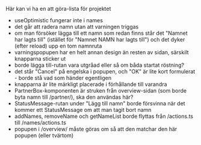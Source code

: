 Här kan vi ha en att göra-lista för projektet

- useOptimistic fungerar inte i names
- det går att radera namn utan att varningen triggas
- om man försöker lägga till ett namn som redan finns står det "Namnet har lagts till" (istället för "Namnet NAMN har lagts till") och det dyker (efter reload) upp en tom namnruta
- varningspopupen har en helt annan design än resten av sidan, särskilt knapparna sticker ut
- borde lägga till-rutan vara utgråad eller så om båda startat röstning?
- det står "Cancel" på engelska i popupen, och "OK" är lite kort formulerat - borde stå vad som händer egentligen
- knapparna är lite märkligt placerade i förhållande till varandra
- PartnerBox-komponenten är struken från overview-sidan (som borde byta namn till /partner/), ska den användas här?
- StatusMessage-rutan under "Lägg till namn" borde försvinna när det kommer ett StatusMessage om att man tagit bort namn
- addNames, removeName och getNameList borde flyttas från /actions.ts till /names/actions.ts
- popupen i /overview/ måste göras om så att den matchar den här popupen (eller tvärtom)
